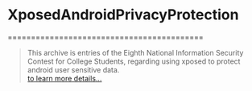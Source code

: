 # XposedAndroidPrivacyProtection
==========================================
> This archive is entries of the Eighth National Information Security Contest for College Students, regarding using xposed to protect android user sensitive data.<br>
[to learn more details...](https://github.com/lijiansong/XposedAndroidPrivacyProtection/tree/master/doc)
